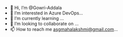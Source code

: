 - 👋 Hi, I’m @Gowri-Addala
- 👀 I’m interested in Azure DevOps...
- 🌱 I’m currently learning ...
- 💞️ I’m looking to collaborate on ...
- 📫 How to reach me asgmahalakshmi@gmail.com...

<!---
Gowri-Addala/Gowri-Addala is a ✨ special ✨ repository because its `README.md` (this file) appears on your GitHub profile.
You can click the Preview link to take a look at your changes.
--->
